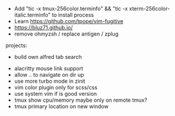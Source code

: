 - Add "tic -x tmux-256color.terminfo" && "tic -x xterm-256color-italic.terminfo" to install process
- Learn https://github.com/tpope/vim-fugitive
- https://bluz71.github.io/
- remove ohmyzsh / replace antigen / zplug

projects:

- build own alfred tab search

* alacritty mouse link support
* allow .. to navigate on dir up
* use more turbo mode in zinit
* vim color plugin only for scss/css
* use system vim if is good version
* tmux show cpu/memory maybe only on remote tmux?
* tmux primary location on new window
